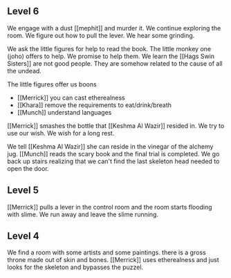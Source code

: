 ## Level 6

We engage with a dust [[mephit]] and murder it. We continue exploring the room. We figure out how to pull the lever. We hear some grinding.

 We ask the little figures for help to read the book. The little monkey one (joho) offers to help. We promise to help them. We learn the [[Hags Swin Sisters]] are not good people. They are somehow related to the cause of all the undead.

The little figures offer us boons
- [[Merrick]] you can cast etherealness
- [[Khara]] remove the requirements to eat/drink/breath
- [[Munch]] understand languages

[[Merrick]] smashes the bottle that [[Keshma Al Wazir]] resided in. We try to use our wish. We wish for a long rest.

We tell [[Keshma Al Wazir]] she can reside in the vinegar of the alchemy jug. [[Munch]] reads the scary book and the final trial is completed. We go back up stairs realizing that we can't find the last skeleton head needed to open the door.

## Level 5

[[Merrick]] pulls a lever in the control room and the room starts flooding with slime. We run away and leave the slime running.

## Level 4

We find a room with some artists and some paintings. there is a gross throne made out of skin and bones. [[Merrick]] uses etherealness and just looks for the skeleton and bypasses the puzzel.